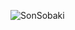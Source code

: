 ![SonSobaki](https://user-images.githubusercontent.com/60753651/168684086-e8082867-2300-49c1-9fd6-95a68961e588.jpg)
